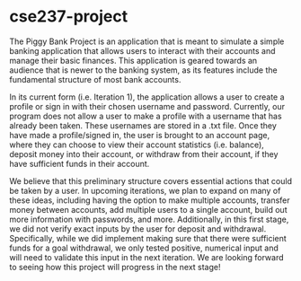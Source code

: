 # cse237-project
The Piggy Bank Project is an application that is meant to simulate a simple banking application that allows users to interact with their accounts and manage their basic finances. This application is geared towards an audience that is newer to the banking system, as its features include the fundamental structure of most bank accounts. 

In its current form (i.e. Iteration 1), the application allows a user to create a profile or sign in with their chosen username and password. Currently, our program does not allow a user to make a profile with a username that has already been taken. These usernames are stored in a .txt file. Once they have made a profile/signed in, the user is brought to an account page, where they can choose to view their account statistics (i.e. balance), deposit money into their account, or withdraw from their account, if they have sufficient funds in their account. 

We believe that this preliminary structure covers essential actions that could be taken by a user. In upcoming iterations, we plan to expand on many of these ideas, including having the option to make multiple accounts, transfer money between accounts, add multiple users to a single account, build out more information with passwords, and more. Additionally, in this first stage, we did not verify exact inputs by the user for deposit and withdrawal. Specifically, while we did implement making sure that there were sufficient funds for a goal withdrawal, we only tested positive, numerical input and will need to validate this input in the next iteration. We are looking forward to seeing how this project will progress in the next stage! 